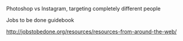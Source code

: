 Photoshop vs Instagram, targeting completely different people

Jobs to be done guidebook

http://jobstobedone.org/resources/resources-from-around-the-web/